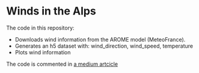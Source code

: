 # Winds in the Alps

The code in this repository:
- Downloads wind information from the AROME model (MeteoFrance).
- Generates an h5 dataset with: wind_direction, wind_speed, temperature
- Plots wind information

The code is commented in [a medium artcicle](https://medium.com/p/f9829ca699e9/edit)